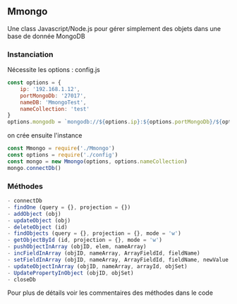 ## Mmongo

Une class Javascript/Node.js pour gérer simplement des objets dans une base de donnée MongoDB

### Instanciation
Nécessite les options : config.js
```javascript
const options = {
    ip: '192.168.1.12',
    portMongoDb: '27017',
    nameDB: 'MmongoTest',
    nameCollection: 'test'
}
options.mongodb = `mongodb://${options.ip}:${options.portMongoDb}/${options.nameDB}`
```

on crée ensuite l'instance

```javascript
const Mmongo = require('./Mmongo')
const options = require('./config')
const mongo = new Mmongo(options, options.nameCollection)
mongo.connectDb()
```

### Méthodes

```javascript
- connectDb
- findOne (query = {}, projection = {}) 
- addObject (obj)
- updateObject (obj)
- deleteObject (id)
- findObjects (query = {}, projection = {}, mode = 'w')
- getObjectById (id, projection = {}, mode = 'w')
- pushObjectInArray (objID, elem, nameArray)
- incFieldInArray (objID, nameArray, ArrayFieldId, fieldName)
- setFieldInArray (objID, nameArray, ArrayFieldId, fieldName, newValue = 0)
- updateObjectInArray (objID, nameArray, arrayId, objSet)
- UpdatePropertyInObject (objID, objSet)
- closeDb
```
Pour plus de détails voir les commentaires des méthodes dans le code